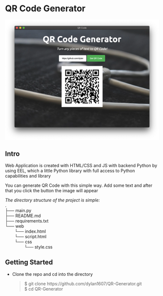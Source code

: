 <html>
    <body>
        <h1>QR Code Generator</h1>
        <img src='./application.png'>
        <h2>Intro</h2>
        <p>
        Web Application is created with HTML/CSS and JS with backend Python by using EEL, which a little Python library with full access to Python capabilities and library
        </p>
        <p>
            You can generate QR Code with this simple way. Add some text and after that you click the button the image will appear
        </p>
        <div><i>The directory structure of the project is simple:</i></div>
        <div>
            .<br>
            ├── main.py<br>
            ├── README.md<br>
            ├── requirements.txt<br>
            └── web<br>
            &nbsp;&nbsp;&nbsp;&nbsp;&nbsp;&nbsp;&nbsp;&nbsp;└── index.html<br>
            &nbsp;&nbsp;&nbsp;&nbsp;&nbsp;&nbsp;&nbsp;&nbsp;└── script.html<br>
            &nbsp;&nbsp;&nbsp;&nbsp;&nbsp;&nbsp;&nbsp;&nbsp;└── css<br>
            &nbsp;&nbsp;&nbsp;&nbsp;&nbsp;&nbsp;&nbsp;&nbsp;&nbsp;&nbsp;&nbsp;&nbsp;&nbsp;&nbsp;&nbsp;&nbsp;└── style.css <br>
        </div>
        <h2>Getting Started</h2>
        <ul>
            <li>Clone the repo and cd into the directory</li>
            <blockquote>
                $ git clone https://github.com/dylan1607/QR-Generator.git <br>
                $ cd QR-Generator
            </blockquote>
        </ul>
    <body>        
</html>
